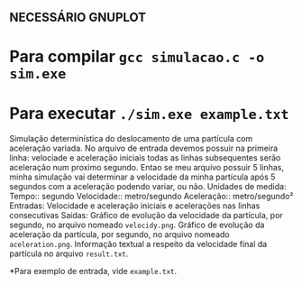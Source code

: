 ## NECESSÁRIO GNUPLOT
# Para compilar `gcc simulacao.c -o sim.exe`
# Para executar `./sim.exe example.txt`

Simulação determinística do deslocamento de uma partícula com aceleração variada.
No arquivo de entrada devemos possuir na primeira linha: velociade e aceleração iniciais
todas as linhas subsequentes serão aceleração num proximo segundo. Entao se meu arquivo possuir 5 linhas, minha simulação vai determinar a velocidade da minha partícula após 5 segundos com a aceleração podendo variar, ou não.
Unidades de medida:
    Tempo:: segundo
    Velocidade:: metro/segundo
    Aceleração:: metro/segundo²
Entradas:
    Velocidade e aceleração iniciais e acelerações nas linhas consecutivas
Saídas:
    Gráfico de evolução da velocidade da partícula, por segundo, no arquivo nomeado `velocidy.png`.
    Gráfico de evolução da aceleração da partícula, por segundo, no arquivo nomeado `aceleration.png`.
    Informação textual a respeito da velocidade final da partícula no arquivo `result.txt`.

*Para exemplo de entrada, vide `example.txt`.